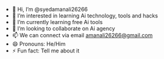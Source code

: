 - 👋 Hi, I’m @syedamanali26266
- 👀 I’m interested in learning Ai technology, tools and hacks
- 🌱 I’m currently learning free Ai tools
- 💞️ I’m looking to collaborate on Ai agency
- 📫 We can connect via email amanali26266@gmail.com
- 😄 Pronouns: He/Him
- ⚡ Fun fact: Tell me about it

<!---
syedamanali26266/syedamanali26266 is a ✨ special ✨ repository because its `README.md` (this file) appears on your GitHub profile.
You can click the Preview link to take a look at your changes.
--->
